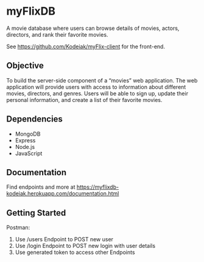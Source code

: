 # myFlixDB
A movie database where users can browse details of movies, actors, directors, and rank their favorite movies.  

See https://github.com/Kodeiak/myFlix-client for the front-end.

## Objective
To build the server-side component of a “movies” web application. The web
  application will provide users with access to information about different
  movies, directors, and genres. Users will be able to sign up, update their
  personal information, and create a list of their favorite movies.

## Dependencies
  - MongoDB
  - Express
  - Node.js
  - JavaScript

## Documentation
Find endpoints and more at https://myflixdb-kodeiak.herokuapp.com/documentation.html

## Getting Started
Postman:
  1. Use /users Endpoint to POST new user
  2. Use /login Endpoint to POST new login with user details
  3. Use generated token to access other Endpoints
